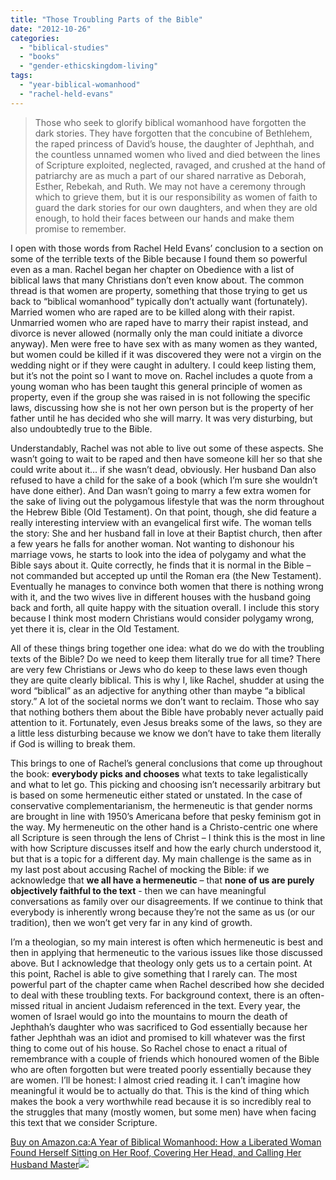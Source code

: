 ```yaml
---
title: "Those Troubling Parts of the Bible"
date: "2012-10-26"
categories: 
  - "biblical-studies"
  - "books"
  - "gender-ethicskingdom-living"
tags: 
  - "year-biblical-womanhood"
  - "rachel-held-evans"
---
```


> Those who seek to glorify biblical womanhood have forgotten the dark stories. They have forgotten that the concubine of Bethlehem, the raped princess of David’s house, the daughter of Jephthah, and the countless unnamed women who lived and died between the lines of Scripture exploited, neglected, ravaged, and crushed at the hand of patriarchy are as much a part of our shared narrative as Deborah, Esther, Rebekah, and Ruth. We may not have a ceremony through which to grieve them, but it is our responsibility as women of faith to guard the dark stories for our own daughters, and when they are old enough, to hold their faces between our hands and make them promise to remember.

<!--more-->I open with those words from Rachel Held Evans’ conclusion to a section on some of the terrible texts of the Bible because I found them so powerful even as a man. Rachel began her chapter on Obedience with a list of biblical laws that many Christians don’t even know about. The common thread is that women are property, something that those trying to get us back to “biblical womanhood” typically don’t actually want (fortunately). Married women who are raped are to be killed along with their rapist. Unmarried women who are raped have to marry their rapist instead, and divorce is never allowed (normally only the man could initiate a divorce anyway). Men were free to have sex with as many women as they wanted, but women could be killed if it was discovered they were not a virgin on the wedding night or if they were caught in adultery. I could keep listing them, but it’s not the point so I want to move on. Rachel includes a quote from a young woman who has been taught this general principle of women as property, even if the group she was raised in is not following the specific laws, discussing how she is not her own person but is the property of her father until he has decided who she will marry. It was very disturbing, but also undoubtedly true to the Bible.

Understandably, Rachel was not able to live out some of these aspects. She wasn’t going to wait to be raped and then have someone kill her so that she could write about it… if she wasn’t dead, obviously. Her husband Dan also refused to have a child for the sake of a book (which I’m sure she wouldn’t have done either). And Dan wasn’t going to marry a few extra women for the sake of living out the polygamous lifestyle that was the norm throughout the Hebrew Bible (Old Testament). On that point, though, she did feature a really interesting interview with an evangelical first wife. The woman tells the story: She and her husband fall in love at their Baptist church, then after a few years he falls for another woman. Not wanting to dishonour his marriage vows, he starts to look into the idea of polygamy and what the Bible says about it. Quite correctly, he finds that it is normal in the Bible – not commanded but accepted up until the Roman era (the New Testament). Eventually he manages to convince both women that there is nothing wrong with it, and the two wives live in different houses with the husband going back and forth, all quite happy with the situation overall. I include this story because I think most modern Christians would consider polygamy wrong, yet there it is, clear in the Old Testament.

All of these things bring together one idea: what do we do with the troubling texts of the Bible? Do we need to keep them literally true for all time? There are very few Christians or Jews who do keep to these laws even though they are quite clearly biblical. This is why I, like Rachel, shudder at using the word “biblical” as an adjective for anything other than maybe “a biblical story.” A lot of the societal norms we don’t want to reclaim. Those who say that nothing bothers them about the Bible have probably never actually paid attention to it. Fortunately, even Jesus breaks some of the laws, so they are a little less disturbing because we know we don’t have to take them literally if God is willing to break them.

This brings to one of Rachel’s general conclusions that come up throughout the book: **everybody picks and chooses** what texts to take legalistically and what to let go. This picking and choosing isn’t necessarily arbitrary but is based on some hermeneutic either stated or unstated. In the case of conservative complementarianism, the hermeneutic is that gender norms are brought in line with 1950’s Americana before that pesky feminism got in the way. My hermeneutic on the other hand is a Christo-centric one where all Scripture is seen through the lens of Christ – I think this is the most in line with how Scripture discusses itself and how the early church understood it, but that is a topic for a different day. My main challenge is the same as in my last post about accusing Rachel of mocking the Bible: if we acknowledge that **we all have a hermeneutic** – that **none of us are purely objectively faithful to the text** - then we can have meaningful conversations as family over our disagreements. If we continue to think that everybody is inherently wrong because they’re not the same as us (or our tradition), then we won’t get very far in any kind of growth.

I’m a theologian, so my main interest is often which hermeneutic is best and then in applying that hermeneutic to the various issues like those discussed above. But I acknowledge that theology only gets us to a certain point. At this point, Rachel is able to give something that I rarely can. The most powerful part of the chapter came when Rachel described how she decided to deal with these troubling texts. For background context, there is an often-missed ritual in ancient Judaism referenced in the text. Every year, the women of Israel would go into the mountains to mourn the death of Jephthah’s daughter who was sacrificed to God essentially because her father Jephthah was an idiot and promised to kill whatever was the first thing to come out of his house. So Rachel chose to enact a ritual of remembrance with a couple of friends which honoured women of the Bible who are often forgotten but were treated poorly essentially because they are women. I’ll be honest: I almost cried reading it. I can’t imagine how meaningful it would be to actually do that. This is the kind of thing which makes the book a very worthwhile read because it is so incredibly real to the struggles that many (mostly women, but some men) have when facing this text that we consider Scripture.

[Buy on Amazon.ca:A Year of Biblical Womanhood: How a Liberated Woman Found Herself Sitting on Her Roof, Covering Her Head, and Calling Her Husband Master](https://www.amazon.ca/gp/product/1595553673/ref=as_li_tf_tl?ie=UTF8&tag=theemergana0d-20&linkCode=as2&camp=15121&creative=330641&creativeASIN=1595553673)![](http://www.assoc-amazon.ca/e/ir?t=theemergana0d-20&l=as2&o=15&a=1595553673)
